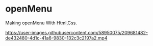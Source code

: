 # openMenu
Making openMenu With Html,Css.

https://user-images.githubusercontent.com/58950075/209681482-de432480-4d1c-41a6-9830-132c3c2197a2.mp4

